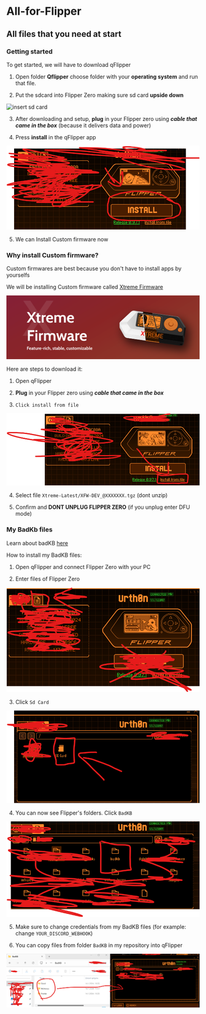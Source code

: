 # All-for-Flipper

## All files that you need at start

### Getting started

To get started, we will have to download qFlipper

1. Open folder **Qflipper** choose folder with your **operating system** and run that file.

2. Put the sdcard into Flipper Zero making sure sd card **upside down**

![insert sd card](Images/flipper-zero-flipperzero-sd.gif)

3. After downloading and setup, **plug** in your Flipper zero using _**cable that came in the box**_ (because it delivers data and power)

4. Press **install** in the qFlipper app

![Install Official firmware](Images/qflipper-install-OFW.png)

5. We can Install Custom firmware now

### Why install Custom firmware?

Custom firmwares are best because you don't have to install apps by yourselfs

We will be installing Custom firmware called [Xtreme Firmware](https://flipper-xtre.me/)

![Xtreme firmware image](Images/xtreme.png)

Here are steps to download it:

1. Open qFlipper

2. **Plug** in your Flipper zero using _**cable that came in the box**_

3. `Click install from file`

![Install from file](Images/qflipper-install-from-file.png)

4. Select file `Xtreme-Latest/XFW-DEV_@XXXXXXX.tgz` (dont unzip)

5. Confirm and **DONT UNPLUG FLIPPER ZERO** (if you unplug enter DFU mode)

### My BadKb files

Learn about badKB [here](https://docs.flipper.net/bad-usb)

How to install my BadKB files:

1. Open qFlipper and connect Flipper Zero with your PC

2. Enter files of Flipper Zero

![Enter files](Images/qflipper-files.png)

3. Click `Sd Card`

![Click sdcard](Images/q-flipper-sdcard.png)

4. You can now see Flipper's folders. Click `BadKB`

![Click badkb](Images/qflipper-enter-badKB.png)

5. Make sure to change credentials from my BadKB files (for example: change `YOUR_DISCORD_WEBHOOK`)

6. You can copy files from folder `BadKB` in my repository into qFlipper

![Copy badKB files into qflipper](Images/qflipper-copy-badkb-files.png)
